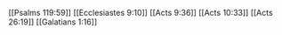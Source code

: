 [[Psalms 119:59]]
[[Ecclesiastes 9:10]]
[[Acts 9:36]]
[[Acts 10:33]]
[[Acts 26:19]]
[[Galatians 1:16]]
